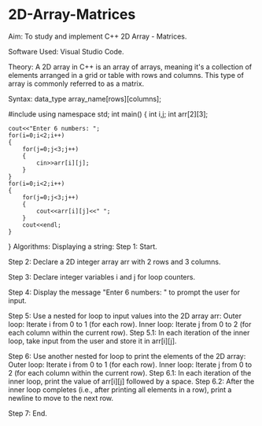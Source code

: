 # 2D-Array-Matrices


Aim:
To study and implement C++ 2D Array - Matrices.

Software Used:
Visual Studio Code.

Theory:
A 2D array in C++ is an array of arrays, meaning it's a collection of elements arranged in a grid or table with rows and columns. This type of array is commonly referred to as a matrix.

Syntax:
data_type array_name[rows][columns];

#include<iostream>
using namespace std;
int main()
{
    int i,j;
    int arr[2][3];

    cout<<"Enter 6 numbers: ";
    for(i=0;i<2;i++)
    {
        for(j=0;j<3;j++)
        {
            cin>>arr[i][j];
        }
    }
    for(i=0;i<2;i++)
    {
        for(j=0;j<3;j++)
        {
            cout<<arr[i][j]<<" ";
        }
        cout<<endl;
    }
}
Algorithms:
Displaying a string:
Step 1: Start.

Step 2: Declare a 2D integer array arr with 2 rows and 3 columns.

Step 3: Declare integer variables i and j for loop counters.

Step 4: Display the message "Enter 6 numbers: " to prompt the user for input.

Step 5: Use a nested for loop to input values into the 2D array arr:
Outer loop: Iterate i from 0 to 1 (for each row).
Inner loop: Iterate j from 0 to 2 (for each column within the current row).
Step 5.1: In each iteration of the inner loop, take input from the user and store it in arr[i][j].

Step 6: Use another nested for loop to print the elements of the 2D array:
Outer loop: Iterate i from 0 to 1 (for each row).
Inner loop: Iterate j from 0 to 2 (for each column within the current row).
Step 6.1: In each iteration of the inner loop, print the value of arr[i][j] followed by a space.
Step 6.2: After the inner loop completes (i.e., after printing all elements in a row), print a newline to move to the next row.

Step 7: End.
